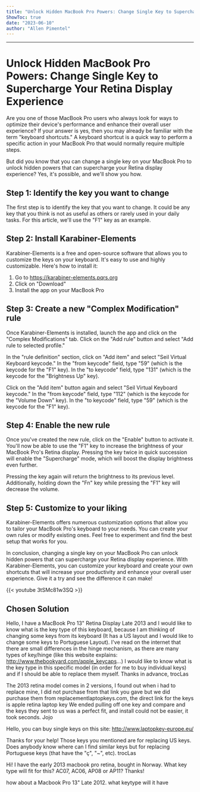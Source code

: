 ```yaml
---
title: "Unlock Hidden MacBook Pro Powers: Change Single Key to Supercharge Your Retina Display Experience"
ShowToc: true 
date: "2023-06-10"
author: "Allen Pimentel"
---
```

*****
# Unlock Hidden MacBook Pro Powers: Change Single Key to Supercharge Your Retina Display Experience

Are you one of those MacBook Pro users who always look for ways to optimize their device's performance and enhance their overall user experience? If your answer is yes, then you may already be familiar with the term "keyboard shortcuts." A keyboard shortcut is a quick way to perform a specific action in your MacBook Pro that would normally require multiple steps.

But did you know that you can change a single key on your MacBook Pro to unlock hidden powers that can supercharge your Retina display experience? Yes, it's possible, and we'll show you how.

## Step 1: Identify the key you want to change

The first step is to identify the key that you want to change. It could be any key that you think is not as useful as others or rarely used in your daily tasks. For this article, we'll use the "F1" key as an example.

## Step 2: Install Karabiner-Elements

Karabiner-Elements is a free and open-source software that allows you to customize the keys on your keyboard. It's easy to use and highly customizable. Here's how to install it:

1. Go to https://karabiner-elements.pqrs.org
2. Click on "Download"
3. Install the app on your MacBook Pro

## Step 3: Create a new "Complex Modification" rule

Once Karabiner-Elements is installed, launch the app and click on the "Complex Modifications" tab. Click on the "Add rule" button and select "Add rule to selected profile."

In the "rule definition" section, click on "Add item" and select "Seil Virtual Keyboard keycode." In the "from keycode" field, type "59" (which is the keycode for the "F1" key). In the "to keycode" field, type "131" (which is the keycode for the "Brightness Up" key).

Click on the "Add item" button again and select "Seil Virtual Keyboard keycode." In the "from keycode" field, type "112" (which is the keycode for the "Volume Down" key). In the "to keycode" field, type "59" (which is the keycode for the "F1" key).

## Step 4: Enable the new rule

Once you've created the new rule, click on the "Enable" button to activate it. You'll now be able to use the "F1" key to increase the brightness of your MacBook Pro's Retina display. Pressing the key twice in quick succession will enable the "Supercharge" mode, which will boost the display brightness even further.

Pressing the key again will return the brightness to its previous level. Additionally, holding down the "Fn" key while pressing the "F1" key will decrease the volume.

## Step 5: Customize to your liking

Karabiner-Elements offers numerous customization options that allow you to tailor your MacBook Pro's keyboard to your needs. You can create your own rules or modify existing ones. Feel free to experiment and find the best setup that works for you.

In conclusion, changing a single key on your MacBook Pro can unlock hidden powers that can supercharge your Retina display experience. With Karabiner-Elements, you can customize your keyboard and create your own shortcuts that will increase your productivity and enhance your overall user experience. Give it a try and see the difference it can make!

{{< youtube 3tSMc81w3SQ >}} 



## Chosen Solution
 Hello,
I have a MacBook Pro 13" Retina Display Late 2013 and I would like to know what is the key type of this keyboard, because I am thinking of changing some keys from its keyboard (It has a US layout and I would like to change some keys to Portuguese Layout). I've read on the internet that there are small differences in the hinge mechanism, as there are many types of key/hinge (like this website explains: http://www.thebookyard.com/apple_keycaps...)
I would like to know what is the key type in this specific model (in order for me to buy individual keys) and if I should be able to replace them myself.
Thanks in advance,
trocLas

 The 2013 retina model comes in 2 versions, I found out when i had to replace mine, I did not purchase from that link you gave but we did purchase them from replacementlaptopkeys.com, the direct link for the keys is apple retina laptop key
We ended pulling off one key and compare and the keys they sent to us was a perfect fit, and install could not be easier, it took seconds.
Jojo

 Hello,
you can buy single keys on this site: http://www.laptopkey-europe.eu/

 Thanks for your help! Those keys you mentioned are for replacing US keys. Does anybody know where can I find similar keys but for replacing Portuguese keys (that have the "ç", "~", etc).
trocLas

 Hi!
I have the early 2013 macbook pro retina, bought in Norway. What key type will fit for this? AC07, AC06, AP08 or AP11?
Thanks!

 how about a Macbook Pro 13" Late 2012. what keytype will it have




